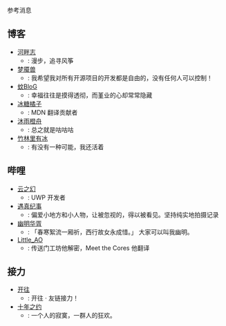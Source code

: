 参考消息

## 博客

- [河畔志](https://gearkey.github.io/)
  - : 漫步，追寻风筝
- [梦魇兽](http://nightmare.fun/)
  - : 我希望我对所有开源项目的开发都是自由的，没有任何人可以控制！
- [蚊BloG](https://mozz.ie/)
  - : 幸福往往是摸得透彻，而堇业的心却常常隐藏
- [冰糖橘子](https://user.qzone.qq.com/3294117409)
  - : MDN 翻译贡献者
- [沐雨橙舟](https://mosarin.tech/)
  - : 总之就是咕咕咕
- [竹林里有冰](https://zhul.in/)
  - : 有没有一种可能，我还活着

## 哔哩

- [云之幻](https://space.bilibili.com/5992670/)
  - : UWP 开发者
- [遇真纪事](https://space.bilibili.com/14342271)
  - : 偏爱小地方和小人物，让被忽视的，得以被看见。坚持纯实地拍摄记录
- [幽明华胥](https://space.bilibili.com/346593848/)
  - : 「春寒絮流一厢祈，西行故女永成惜。」 大家可以叫我幽明。
- [Little_AO](https://space.bilibili.com/126026871/channel/seriesdetail?sid=1715001&ctype=0)
  - : 传送门工坊他解密，Meet the Cores 他翻译

## 接力

- [开往](https://www.travellings.cn/go.html)
  - : 开往 · 友链接力！
- [十年之约](https://www.foreverblog.cn/go.html)
  - : 一个人的寂寞，一群人的狂欢。

